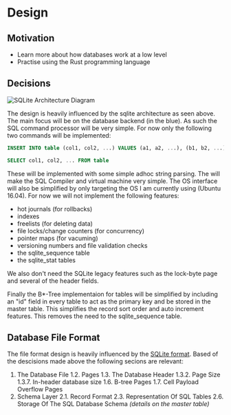 # Design

## Motivation

- Learn more about how databases work at a low level
- Practise using the Rust programming language

## Decisions

![SQLite Architecture Diagram](https://www.sqlite.org/images/arch2.gif "SQLite Architecture Diagram")

The design is heavily influenced by the sqlite architecture as seen above. The
main focus will be on the database backend (in the blue). As such the SQL
command processor will be very simple. For now only the following two commands
will be implemented:

```sql
INSERT INTO table (col1, col2, ...) VALUES (a1, a2, ...), (b1, b2, ...)
```

```sql
SELECT col1, col2, ... FROM table
```

These will be implemented with some simple adhoc string parsing. The will make
the SQL Compiler and virtual machine very simple. The OS interface will also
be simplified by only targeting the OS I am currently using (Ubuntu 16.04).
For now we will not implement the following features:

- hot journals (for rollbacks)
- indexes
- freelists (for deleting data)
- file locks/change counters (for concurrency)
- pointer maps (for vacuming)
- versioning numbers and file validation checks
- the sqlite_sequence table
- the sqlite_stat tables

We also don't need the SQLite legacy features such as the lock-byte page and
several of the header fields.

Finally the B\*-Tree implementaion for tables will be simplified by including an
"id" field in every table to act as the primary key and be stored in the master
table. This simplifies the record sort order and auto increment features. This
removes the need to the sqlite_sequence table.

## Database File Format

The file format design is heavily influenced by the [SQLite format](https://www.sqlite.org/fileformat.html). Based of the descisions made above the following secions are relevant:

1. The Database File
   1.2. Pages
   1.3. The Database Header
   1.3.2. Page Size
   1.3.7. In-header database size
   1.6. B-tree Pages
   1.7. Cell Payload Overflow Pages
2. Schema Layer
   2.1. Record Format
   2.3. Representation Of SQL Tables
   2.6. Storage Of The SQL Database Schema _(details on the master table)_
